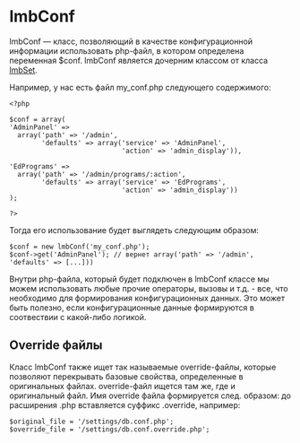 # lmbConf
lmbConf — класс, позволяющий в качестве конфигурационной информации использовать php-файл, в котором определена переменная $conf. lmbConf является дочерним классом от класса [lmbSet](../../../../core/docs/ru/core/lmb_set.md).

Например, у нас есть файл my_conf.php следующего содержимого:

    <?php
 
    $conf = array(
    'AdminPanel' =>
      array('path' => '/admin',
            'defaults' => array('service' => 'AdminPanel',
                                'action' => 'admin_display')),
 
    'EdPrograms' =>
      array('path' => '/admin/programs/:action',
            'defaults' => array('service' => 'EdPrograms',
                                'action' => 'admin_display'))
    );
 
    ?>

Тогда его использование будет выглядеть следующим образом:

    $conf = new lmbConf('my_conf.php');
    $conf->get('AdminPanel'); // вернет array('path' => '/admin', 'defaults' => [...]))

Внутри php-файла, который будет подключен в lmbConf классе мы можем использовать любые прочие операторы, вызовы и т.д. - все, что необходимо для формирования конфигурационных данных. Это может быть полезно, если конфигурационные данные формируются в соотвествии с какой-либо логикой.

## Override файлы
Класс lmbConf также ищет так называемые override-файлы, которые позволяют перекрывать базовые свойства, определенные в оригинальных файлах. override-файл ищется там же, где и оригинальный файл. Имя override файла формируется след. образом: до расширения .php вставляется суффикс .override, например:

    $original_file = '/settings/db.conf.php';
    $override_file = '/settings/db.conf.override.php';
